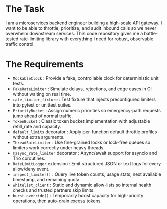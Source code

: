 # The Task

I am a microservices backend engineer building a high-scale API gateway. I want to be able to throttle, prioritize, and audit inbound calls so we never overwhelm downstream services. This code repository gives me a battle-tested rate-limiting library with everything I need for robust, observable traffic control.

# The Requirements

* `MockableClock` : Provide a fake, controllable clock for deterministic unit tests.  
* `FakeRateLimiter` : Simulate delays, rejections, and edge cases in CI without waiting on real time.  
* `rate_limiter_fixture` : Test fixture that injects preconfigured limiters into pytest or unittest suites.  
* `PriorityBucket` : Assign numeric priorities so emergency-path requests jump ahead of normal traffic.  
* `TokenBucket` : Classic token bucket implementation with adjustable refill_rate and capacity.  
* `default_limits` decorator : Apply per-function default throttle profiles without extra arguments.  
* `ThreadSafeLimiter` : Use fine-grained locks or lock-free queues so limiters work correctly under heavy threads.  
* `@async_rate_limiter` decorator : Async/await support for asyncio and Trio coroutines.  
* `RateLimitLogger` extension : Emit structured JSON or text logs for every allow/deny event.  
* `inspect_limiter()` : Query live token counts, usage stats, next available timestamp, and remaining quota.  
* `whitelist_client` : Static and dynamic allow-lists so internal health checks and trusted partners skip limits.  
* `burst_override()` : Temporarily boost capacity for high-priority operations, then auto-drain excess tokens.  
